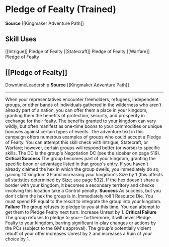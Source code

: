 ﻿---
id: '16'
name: Pledge of Fealty
rarity: Common
source: '[[DATABASE/source/Kingmaker Adventure Path|Kingmaker Adventure Path]]'
trait: null
type: General Skill Action

---
# Pledge of Fealty (Trained)

**Source** [[Kingmaker Adventure Path]]

## Skill Uses

[[Intrigue]] Pledge of Fealty
[[Statecraft]] Pledge of Fealty
[[Warfare]] Pledge of Fealty

## [[Pledge of Fealty]]

<span class="item-trait">Downtime</span><span class="item-trait">Leadership</span>
**Source** [[Kingmaker Adventure Path]]

---
When your representatives encounter freeholders, refugees, independent groups, or other bands of individuals gathered in the wilderness who aren't already part of a nation, you can offer them a place in your kingdom, granting them the benefits of protection, security, and prosperity in exchange for their fealty. The benefits granted to your kingdom can vary wildly, but often manifest as one-time boons to your commodities or unique bonuses against certain types of events. The adventure text in this campaign offers numerous examples of groups who could accept a Pledge of Fealty. You can attempt this skill check with Intrigue, Statecraft, or Warfare; however, certain groups will respond better (or worse) to specific skills. The DC is the group's Negotiation DC (see the sidebar on page 519).
**Critical Success** The group becomes part of your kingdom, granting the specific boon or advantage listed in that group's entry. If you haven't already claimed the hex in which the group dwells, you immediately do so, gaining 10 kingdom XP and increasing your kingdom's Size by 1 (this affects all statistics determined by Size; see page 532). If the hex doesn't share a border with your kingdom, it becomes a secondary territory and checks involving this location take a Control penalty.
**Success** As success, but you don't claim the hex the group is in. Immediately roll 1 Resource Die. You must spend RP equal to the result to integrate the group into your kingdom.
**Failure** The group refuses to pledge to you at this time. You can attempt to get them to Pledge Fealty next turn. Increase Unrest by 1.
**Critical Failure** The group refuses to pledge to you— furthermore, it will never Pledge Fealty to your kingdom, barring significant in-play changes or actions by the PCs (subject to the GM's approval). The group's potentially violent rebuff of your offer increases Unrest by 2 and increases a Ruin of your choice by 1.